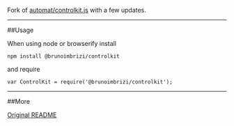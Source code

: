 Fork of [automat/controlkit.js](https://github.com/automat/controlkit.js) with a few updates.

___
##Usage

When using node or browserify install

    npm install @brunoimbrizi/controlkit

and require
    
    var ControlKit = require('@brunoimbrizi/controlkit');

___
##More

[Original README](https://github.com/automat/controlkit.js)
